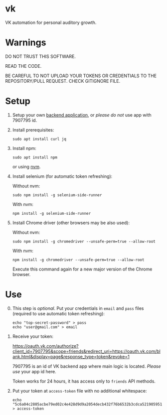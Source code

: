 # vk
VK automation for personal auditory growth.

# Warnings

DO NOT TRUST THIS SOFTWARE.

READ THE CODE.

BE CAREFUL TO
NOT UPLOAD YOUR TOKENS OR CREDENTIALS
TO THE REPOSITORY/PULL REQUEST.
CHECK GITIGNORE FILE.

# Setup

1. Setup your own [backend application](Application/README.md), or _please do not_ use app with 7907795 id.
2. Install prerequisites:
   ```
   sudo apt install curl jq
   ```
3. Install npm:
   ```
   sudo apt install npm
   ```
   or using [nvm](https://github.com/nvm-sh/nvm).
4. Install selenium (for automatic token refreshing):

   Without nvm:
   ```
   sudo npm install -g selenium-side-runner
   ```
   With nvm:
   ```
   npm install -g selenium-side-runner
   ```
5. Install Chrome driver (other browsers may be also used):

   Without nvm:
   ```
   sudo npm install -g chromedriver --unsafe-perm=true --allow-root
   ```
   With nvm:
   ```
   npm install -g chromedriver --unsafe-perm=true --allow-root
   ```
   Execute this command again for a new major version of the Chrome browser.

# Use

0. This step is _optional_. Put your credentials in `email` and `pass` files (required to use automatic token refreshing):
   ```
   echo "top-secret-password" > pass
   echo "user@gmail.com" > email
   ```
1. Receive your token:

   https://oauth.vk.com/authorize?client_id=7907795&scope=friends&redirect_uri=https://oauth.vk.com/blank.html&display=page&response_type=token&revoke=1

   7907795 is an id of VK backend app where main logic is located. _Please use_ your app id here.

   Token works for 24 hours, it has access only to `friends` API methods.
2. Put your token at `access-token` file with no additional whitespace:
   ```
   echo "5c6a04c2805acbe79ed02c4e428d9d9a2054decb432f76b6532b3cdca5219059510679444396bead857ff" > access-token
   ```
